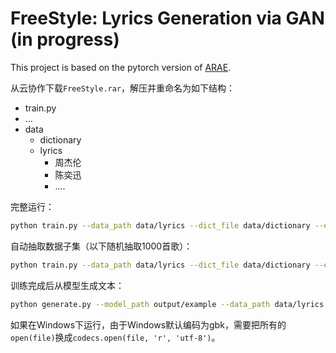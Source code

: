 # FreeStyle: Lyrics Generation via GAN (in progress)

This project is based on the pytorch version of [ARAE](https://github.com/jakezhaojb/ARAE/tree/master/pytorch).

从云协作下载`FreeStyle.rar`，解压并重命名为如下结构：
- train.py
- ...
- data
  + dictionary
  + lyrics
    + 周杰伦
    + 陈奕迅
    + ....

完整运行：
```bash
python train.py --data_path data/lyrics --dict_file data/dictionary --enc_grad_norm "" --no_earlystopping --batch_size 32 --cuda
```

自动抽取数据子集（以下随机抽取1000首歌）：
```bash
python train.py --data_path data/lyrics --dict_file data/dictionary --enc_grad_norm "" --no_earlystopping --batch_size 32 --cuda --subset 1000
```

训练完成后从模型生成文本：
```bash
python generate.py --model_path output/example --data_path data/lyrics --dict_file data/dictionary
```

如果在Windows下运行，由于Windows默认编码为gbk，需要把所有的`open(file)`换成`codecs.open(file, 'r', 'utf-8')`。

